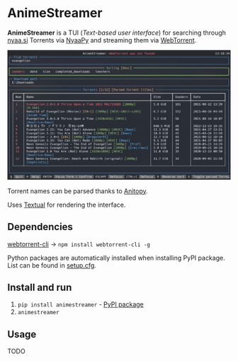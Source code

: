 # AnimeStreamer

**AnimeStreamer** is a TUI (_Text-based user interface_) for searching through [nyaa.si](https://nyaa.si/) Torrents via [NyaaPy](https://github.com/JuanjoSalvador/NyaaPy) and streaming them via [WebTorrent](https://github.com/webtorrent/webtorrent-cli).

![Screenshot](screenshot.png)

Torrent names can be parsed thanks to [Anitopy](https://github.com/igorcmoura/anitopy).

Uses [Textual](https://github.com/Textualize/textual) for rendering the interface.

## Dependencies

[webtorrent-cli](https://github.com/webtorrent/webtorrent-cli) → `npm install webtorrent-cli -g`

Python packages are automatically installed when installing PyPI package. List can be found in [setup.cfg](setup.cfg).

## Install and run

1. `pip install animestreamer` - [PyPI package](https://pypi.org/project/animestreamer/)
2. `animestreamer`

## Usage

TODO
